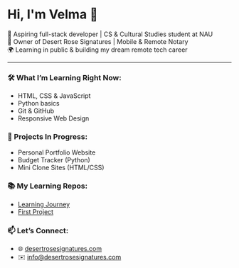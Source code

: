 # Hi, I'm Velma 👋

🌵 Aspiring full-stack developer | CS & Cultural Studies student at NAU  
💼 Owner of Desert Rose Signatures | Mobile & Remote Notary  
🌍 Learning in public & building my dream remote tech career

---

### 🛠️ What I’m Learning Right Now:
- HTML, CSS & JavaScript
- Python basics
- Git & GitHub
- Responsive Web Design

### 🚧 Projects In Progress:
- Personal Portfolio Website
- Budget Tracker (Python)
- Mini Clone Sites (HTML/CSS)

### 📚 My Learning Repos:
- [Learning Journey](https://github.com/thepreciousvelma/learning-journey)
- [First Project](https://github.com/thepreciousvelma/hello-world)

### 📫 Let’s Connect:
- 🌐 [desertrosesignatures.com](https://desertrosesignatures.com)
- ✉️ info@desertrosesignatures.com
